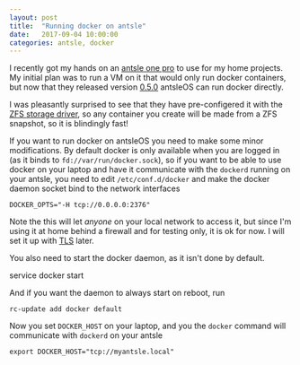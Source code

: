 ```yaml
---
layout: post
title:  "Running docker on antsle"
date:   2017-09-04 10:00:00
categories: antsle, docker
---
```

I recently got my hands on an [antsle one pro](https://antsle.com/) to use for my home projects. My initial plan was to run a VM on it that would only run docker containers, but now that they released version [0.5.0](https://antsle.com/company/release-announcements/antsleos-0-5-0/) antsleOS can run docker directly.

I was pleasantly surprised to see that they have pre-configered it with the [ZFS storage driver](https://docs.docker.com/engine/userguide/storagedriver/zfs-driver/), so any container you create will be made from a ZFS snapshot, so it is blindingly fast!

If you want to run docker on antsleOS you need to make some minor modifications. By default docker is only available when you are logged in (as it binds to `fd://var/run/docker.sock`), so if you want to be able to use docker on your laptop and have it communicate with the `dockerd` running on your antsle, you need to edit `/etc/conf.d/docker` and make the docker daemon socket bind to the network interfaces

	DOCKER_OPTS="-H tcp://0.0.0.0:2376"

Note the this will let *anyone* on your local network to access it, but since I'm using it at home behind a firewall and for testing only, it is ok for now. I will set it up with [TLS](https://docs.docker.com/engine/security/https/) later.

You also need to start the docker daemon, as it isn't done by default.

  service docker start

And if you want the daemon to always start on reboot, run

	rc-update add docker default

Now you set `DOCKER_HOST` on your laptop, and you the `docker` command will communicate with `dockerd` on your antsle

	export DOCKER_HOST="tcp://myantsle.local"
